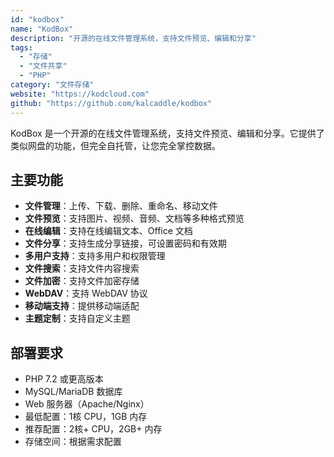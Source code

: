 ```yaml
---
id: "kodbox"
name: "KodBox"
description: "开源的在线文件管理系统，支持文件预览、编辑和分享"
tags:
  - "存储"
  - "文件共享"
  - "PHP"
category: "文件存储"
website: "https://kodcloud.com"
github: "https://github.com/kalcaddle/kodbox"
---
```


KodBox 是一个开源的在线文件管理系统，支持文件预览、编辑和分享。它提供了类似网盘的功能，但完全自托管，让您完全掌控数据。

## 主要功能

- **文件管理**：上传、下载、删除、重命名、移动文件
- **文件预览**：支持图片、视频、音频、文档等多种格式预览
- **在线编辑**：支持在线编辑文本、Office 文档
- **文件分享**：支持生成分享链接，可设置密码和有效期
- **多用户支持**：支持多用户和权限管理
- **文件搜索**：支持文件内容搜索
- **文件加密**：支持文件加密存储
- **WebDAV**：支持 WebDAV 协议
- **移动端支持**：提供移动端适配
- **主题定制**：支持自定义主题

## 部署要求

- PHP 7.2 或更高版本
- MySQL/MariaDB 数据库
- Web 服务器（Apache/Nginx）
- 最低配置：1核 CPU，1GB 内存
- 推荐配置：2核+ CPU，2GB+ 内存
- 存储空间：根据需求配置 